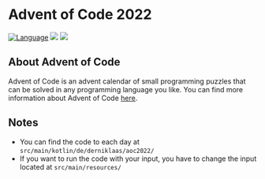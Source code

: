 # Advent of Code 2022

[![Language](https://img.shields.io/badge/Language-Kotlin-purple)](https://kotlinlang.org/)
![](https://img.shields.io/badge/stars%20⭐-32-yellow)
![](https://img.shields.io/badge/days%20completed-16-red)

## About Advent of Code
Advent of Code is an advent calendar of small programming puzzles that can be solved in any programming language you like. You can find more information about Advent of Code [here](https://adventofcode.com/2022/about).


## Notes
- You can find the code to each day at ``src/main/kotlin/de/derniklaas/aoc2022/``
- If you want to run the code with your input, you have to change the input located at ``src/main/resources/``